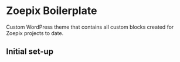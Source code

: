 # Zoepix Boilerplate

Custom WordPress theme that contains all custom blocks created for Zoepix projects to date.

## Initial set-up